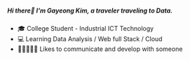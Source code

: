 ##### Hi there👋 I'm Gayeong Kim, a traveler traveling to Data.

- 🎓 College Student - Industrial ICT Technology
- 💻 Learning Data Analysis / Web full Stack / Cloud
- 👩🏼‍🤝‍👩🏻 Likes to communicate and develop with someone

